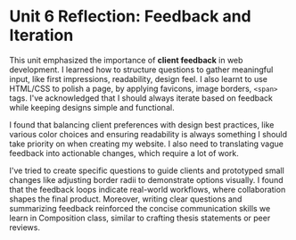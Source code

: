 # Unit 6 Reflection: Feedback and Iteration  

This unit emphasized the importance of **client feedback** in web development. I learned how to structure questions to gather meaningful input, like first impressions, readability, design feel. I also learnt to use HTML/CSS to polish a page, by applying favicons, image borders, `<span>` tags. I've acknowledged that I should always iterate based on feedback while keeping designs simple and functional.  

I found that balancing client preferences with design best practices, like various color choices and ensuring readability is always something I should take priority on when creating my website.  I also need to translating vague feedback into actionable changes, which require a lot of work.  

I've tried to create specific questions to guide clients and prototyped small changes like adjusting border radii to demonstrate options visually. I found that the feedback loops indicate real-world workflows, where collaboration shapes the final product. Moreover, writing clear questions and summarizing feedback reinforced the concise communication skills we learn in Composition class, similar to crafting thesis statements or peer reviews.  
